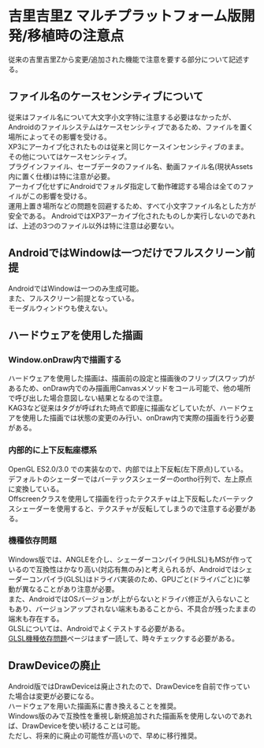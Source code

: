 # 吉里吉里Z マルチプラットフォーム版開発/移植時の注意点
従来の吉里吉里Zから変更/追加された機能で注意を要する部分について記述する。

## ファイル名のケースセンシティブについて
従来はファイル名について大文字小文字特に注意する必要はなかったが、Androidのファイルシステムはケースセンシティブであるため、ファイルを置く場所によってその影響を受ける。  
XP3にアーカイブ化されたものは従来と同じケースインセンシティブのまま。  
その他についてはケースセンシティブ。  
プラグインファイル、セーブデータのファイル名、動画ファイル名(現状Assets内に置く仕様)は特に注意が必要。  
アーカイブ化せずにAndroidでフォルダ指定して動作確認する場合は全てのファイルがこの影響を受ける。  
運用上置き場所などの問題を回避するため、すべて小文字ファイル名とした方が安全である。
AndroidではXP3アーカイブ化されたものしか実行しないのであれば、上述の3つのファイル以外は特に注意は必要ない。

## AndroidではWindowは一つだけでフルスクリーン前提
AndroidではWindowは一つのみ生成可能。  
また、フルスクリーン前提となっている。  
モーダルウィンドウも使えない。

## ハードウェアを使用した描画
### Window.onDraw内で描画する
ハードウェアを使用した描画は、描画前の設定と描画後のフリップ(スワップ)があるため、onDraw内でのみ描画用Canvasメソッドをコール可能で、他の場所で呼び出した場合意図しない結果となるので注意。  
KAG3など従来はタグが呼ばれた時点で即座に描画などしていたが、ハードウェアを使用した描画では状態の変更のみ行い、onDraw内で実際の描画を行う必要がある。

### 内部的に上下反転座標系
OpenGL ES2.0/3.0 での実装なので、内部では上下反転(左下原点)している。  
デフォルトのシェーダーではバーテックスシェーダーのortho行列で、左上原点に変換している。  
Offscreenクラスを使用して描画を行ったテクスチャは上下反転したバーテックスシェーダーを使用すると、テクスチャが反転してしまうので注意する必要がある。  

### 機種依存問題
Windows版では、ANGLEを介し、シェーダーコンパイラ(HLSL)もMSが作っているので互換性はかなり高い(対応有無のみ)と考えられるが、Androidではシェーダーコンパイラ(GLSL)はドライバ実装のため、GPUごと(ドライバごと)に挙動が異なることがあり注意が必要。  
また、AndroidではOSバージョンが上がらないとドライバ修正が入らないこともあり、バージョンアップされない端末もあることから、不具合が残ったままの端末も存在する。  
GLSLについては、Androidでよくテストする必要がある。  
[GLSL機種依存問題](http://dench.flatlib.jp/opengl/glsl)ページはまず一読して、時々チェックする必要がある。

## DrawDeviceの廃止
Android版ではDrawDeviceは廃止されたので、DrawDeviceを自前で作っていた場合は変更が必要になる。  
ハードウェアを用いた描画系に書き換えることを推奨。  
Windows版のみで互換性を重視し新規追加された描画系を使用しないのであれば、DrawDeviceを使い続けることは可能。  
ただし、将来的に廃止の可能性が高いので、早めに移行推奨。